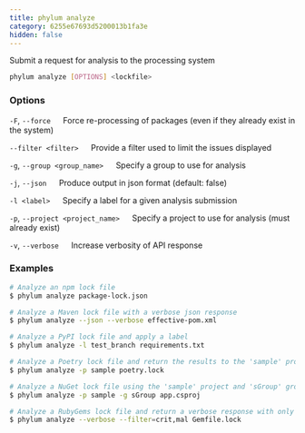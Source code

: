 ```yaml
---
title: phylum analyze
category: 6255e67693d5200013b1fa3e
hidden: false
---
```


Submit a request for analysis to the processing system

```sh
phylum analyze [OPTIONS] <lockfile>
```

### Options
`-F`, `--force`
&emsp; Force re-processing of packages (even if they already exist in the system)

`--filter <filter>`
&emsp; Provide a filter used to limit the issues displayed

`-g`, `--group <group_name>`
&emsp; Specify a group to use for analysis

`-j`, `--json`
&emsp; Produce output in json format (default: false)

`-l <label>`
&emsp; Specify a label for a given analysis submission

`-p`, `--project <project_name>`
&emsp; Specify a project to use for analysis (must already exist)

`-v`, `--verbose`
&emsp; Increase verbosity of API response

### Examples

```sh
# Analyze an npm lock file
$ phylum analyze package-lock.json

# Analyze a Maven lock file with a verbose json response
$ phylum analyze --json --verbose effective-pom.xml

# Analyze a PyPI lock file and apply a label
$ phylum analyze -l test_branch requirements.txt

# Analyze a Poetry lock file and return the results to the 'sample' project
$ phylum analyze -p sample poetry.lock

# Analyze a NuGet lock file using the 'sample' project and 'sGroup' group
$ phylum analyze -p sample -g sGroup app.csproj

# Analyze a RubyGems lock file and return a verbose response with only critical malware
$ phylum analyze --verbose --filter=crit,mal Gemfile.lock
```
